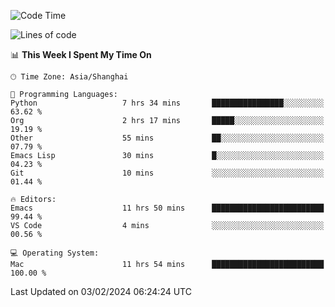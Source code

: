 <!--START_SECTION:waka-->
![Code Time](http://img.shields.io/badge/Code%20Time-1%2C790%20hrs%2050%20mins-blue)

![Lines of code](https://img.shields.io/badge/From%20Hello%20World%20I%27ve%20Written-288.9%20thousand%20lines%20of%20code-blue)

📊 **This Week I Spent My Time On** 

```text
🕑︎ Time Zone: Asia/Shanghai

💬 Programming Languages: 
Python                   7 hrs 34 mins       ████████████████░░░░░░░░░   63.62 % 
Org                      2 hrs 17 mins       █████░░░░░░░░░░░░░░░░░░░░   19.19 % 
Other                    55 mins             ██░░░░░░░░░░░░░░░░░░░░░░░   07.79 % 
Emacs Lisp               30 mins             █░░░░░░░░░░░░░░░░░░░░░░░░   04.23 % 
Git                      10 mins             ░░░░░░░░░░░░░░░░░░░░░░░░░   01.44 % 

🔥 Editors: 
Emacs                    11 hrs 50 mins      █████████████████████████   99.44 % 
VS Code                  4 mins              ░░░░░░░░░░░░░░░░░░░░░░░░░   00.56 % 

💻 Operating System: 
Mac                      11 hrs 54 mins      █████████████████████████   100.00 % 
```


 Last Updated on 03/02/2024 06:24:24 UTC
<!--END_SECTION:waka-->
